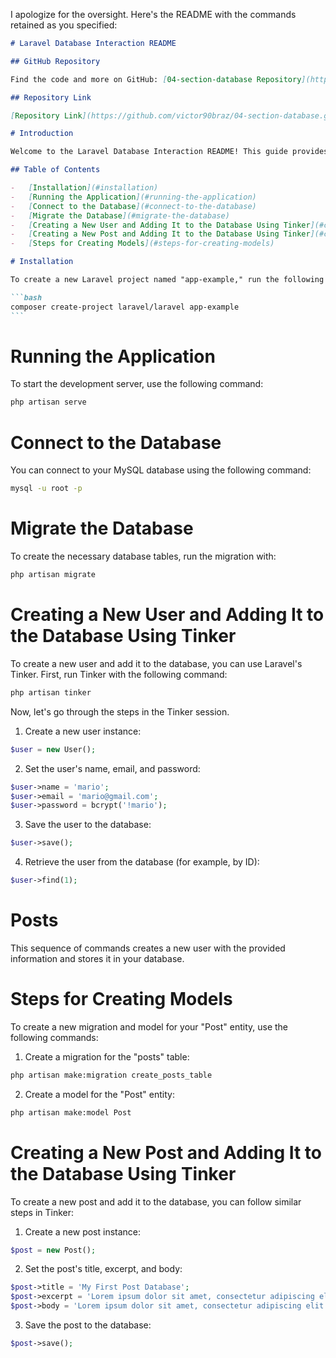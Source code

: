 I apologize for the oversight. Here's the README with the commands retained as you specified:

````markdown
# Laravel Database Interaction README

## GitHub Repository

Find the code and more on GitHub: [04-section-database Repository](https://github.com/victor90braz/04-section-database.git)

## Repository Link

[Repository Link](https://github.com/victor90braz/04-section-database.git)

# Introduction

Welcome to the Laravel Database Interaction README! This guide provides comprehensive instructions for setting up your Laravel project, connecting to a MySQL database, and creating and interacting with users and posts using the Tinker tool.

## Table of Contents

-   [Installation](#installation)
-   [Running the Application](#running-the-application)
-   [Connect to the Database](#connect-to-the-database)
-   [Migrate the Database](#migrate-the-database)
-   [Creating a New User and Adding It to the Database Using Tinker](#creating-a-new-user-and-adding-it-to-the-database-using-tinker)
-   [Creating a New Post and Adding It to the Database Using Tinker](#creating-a-new-post-and-adding-it-to-the-database-using-tinker)
-   [Steps for Creating Models](#steps-for-creating-models)

# Installation

To create a new Laravel project named "app-example," run the following command:

```bash
composer create-project laravel/laravel app-example
```
````

# Running the Application

To start the development server, use the following command:

```bash
php artisan serve
```

# Connect to the Database

You can connect to your MySQL database using the following command:

```bash
mysql -u root -p
```

# Migrate the Database

To create the necessary database tables, run the migration with:

```bash
php artisan migrate
```

# Creating a New User and Adding It to the Database Using Tinker

To create a new user and add it to the database, you can use Laravel's Tinker. First, run Tinker with the following command:

```bash
php artisan tinker
```

Now, let's go through the steps in the Tinker session.

1. Create a new user instance:

```php
$user = new User();
```

2. Set the user's name, email, and password:

```php
$user->name = 'mario';
$user->email = 'mario@gmail.com';
$user->password = bcrypt('!mario');
```

3. Save the user to the database:

```php
$user->save();
```

4. Retrieve the user from the database (for example, by ID):

```php
$user->find(1);
```

# Posts

This sequence of commands creates a new user with the provided information and stores it in your database.

# Steps for Creating Models

To create a new migration and model for your "Post" entity, use the following commands:

1. Create a migration for the "posts" table:

```bash
php artisan make:migration create_posts_table
```

2. Create a model for the "Post" entity:

```bash
php artisan make:model Post
```

# Creating a New Post and Adding It to the Database Using Tinker

To create a new post and add it to the database, you can follow similar steps in Tinker:

1. Create a new post instance:

```php
$post = new Post();
```

2. Set the post's title, excerpt, and body:

```php
$post->title = 'My First Post Database';
$post->excerpt = 'Lorem ipsum dolor sit amet, consectetur adipiscing elit.';
$post->body = 'Lorem ipsum dolor sit amet, consectetur adipiscing elit. Sed nec facilisis risus. Vivamus vehicula vestibulum eros, id fermentum augue. Cras fringilla, urna nec aliquet pellentesque, eros mi scelerisque ante, id condimentum massa nisl non tellus.';
```

3. Save the post to the database:

```php
$post->save();
```
